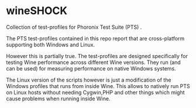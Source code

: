 # wineSHOCK
Collection of test-profiles for Phoronix Test Suite (PTS) .

The PTS test-profiles contained in this repo report that are cross-platform supporting both Windows and Linux.

However this is partially true.
The test-profiles are designed specifically for testing Wine performance across different Wine versions.
They run (and can be used) for measuring performance on native Windows systems.

The Linux version of the scripts however is just a modification of the Windows profiles that runs from inside Wine.
This allows to natively run PTS on Linux hosts without needing Cygwin,PHP and other things which might cause problems when running inside Wine.
